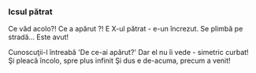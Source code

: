 ### Icsul pătrat

Ce văd acolo?! Ce a apărut ?!
E X-ul pătrat - e-un încrezut.
Se plimbă pe stradă...
Este avut!

Cunoscuţii-l întreabă 'De ce-ai apărut?'
Dar el nu îi vede - simetric curbat!
Şi pleacă încolo, spre plus infinit
Şi dus e de-acuma, precum a venit!
